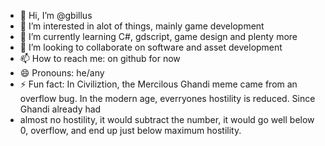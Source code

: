- 👋 Hi, I’m @gbillus
- 👀 I’m interested in alot of things, mainly game development
- 🌱 I’m currently learning C#, gdscript, game design and plenty more
- 💞️ I’m looking to collaborate on software and asset development
- 📫 How to reach me: on github for now
- 😄 Pronouns: he/any
- ⚡ Fun fact: In Civiliztion, the Mercilous Ghandi meme came from an overflow bug. In the modern age, everryones hostility is reduced. Since Ghandi already had
- almost no hostility, it would subtract the number, it would go well below 0, overflow, and end up just below maximum hostility.

<!---
gbillus/gbillus is a ✨ special ✨ repository because its `README.md` (this file) appears on your GitHub profile.
You can click the Preview link to take a look at your changes.
--->
